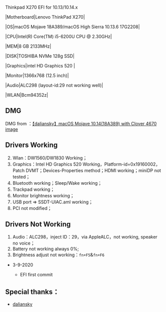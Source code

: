 Thinkpad X270 EFI for 10.13/10.14.x


|Motherboard|Lenovo ThinkPad X270|

|OS|macOS Mojave 18A389/macOS High Sierra 10.13.6 17G2208|

|CPU|Intel(R) Core(TM) i5-6200U CPU @ 2.30GHz|

|MEM|8 GB  2133MHz|

|DISK|TOSHIBA NVMe 128g SSD|

|Graphics|intel HD Graphics 520 |

|Monitor|1366x768 (12.5 inch)|

|Audio|ALC298 (layout-id:29 not working well)|

|WLAN|Bcm94352z|

## DMG
DMG from ：[【daliansky】macOS Mojave 10.14(18A389) with Clover 4670 image](https://blog.daliansky.net/macOS-Mojave-10.14-18A389-Release-with-Clover-4670-original-mirror.html)

## Drivers Working
2. Wlan：DW1560/DW1830 Working；
3. Graphics：Intel HD Graphics 520 Working，Platform-id=0x19160002，Patch DVMT；Devices-Properties method；HDMI working；miniDP not tested；
4. Bluetooth working；Sleep/Wake working；
6. Trackpad working；
7. Monitor brightness working；
8. USB port => SSDT-UIAC.aml working；
9. PCI not modified；

## Drivers Not Working
1. Audio：ALC298，inject ID：29，via AppleALC，not working, speaker no voice；
2. Battery not working always 0%;
3. Brightness adjust not working：`fn+F5`&`fn+F6`

- 3-9-2020

  - EFI first commit

## Special thanks：
- [daliansky](https://github.com/daliansky) 
